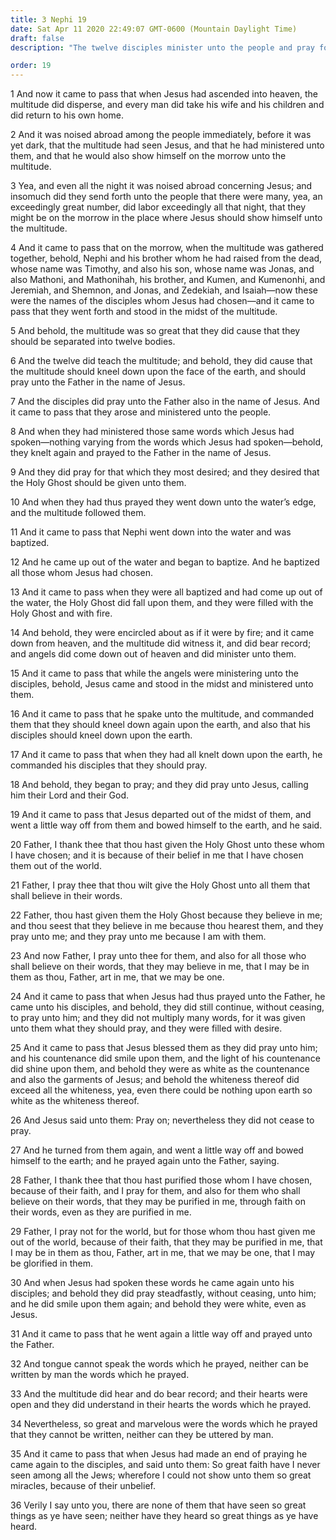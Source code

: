 ```yaml
---
title: 3 Nephi 19
date: Sat Apr 11 2020 22:49:07 GMT-0600 (Mountain Daylight Time)
draft: false
description: "The twelve disciples minister unto the people and pray for the Holy Ghost—The disciples are baptized and receive the Holy Ghost and the ministering of angels—Jesus prays using words that cannot be written—He attests to the exceedingly great faith of these Nephites. About A.D. 34."

order: 19
---
```

    
1 And now it came to pass that when Jesus had ascended into heaven, the multitude did disperse, and every man did take his wife and his children and did return to his own home.

2 And it was noised abroad among the people immediately, before it was yet dark, that the multitude had seen Jesus, and that he had ministered unto them, and that he would also show himself on the morrow unto the multitude.

3 Yea, and even all the night it was noised abroad concerning Jesus; and insomuch did they send forth unto the people that there were many, yea, an exceedingly great number, did labor exceedingly all that night, that they might be on the morrow in the place where Jesus should show himself unto the multitude.

4 And it came to pass that on the morrow, when the multitude was gathered together, behold, Nephi and his brother whom he had raised from the dead, whose name was Timothy, and also his son, whose name was Jonas, and also Mathoni, and Mathonihah, his brother, and Kumen, and Kumenonhi, and Jeremiah, and Shemnon, and Jonas, and Zedekiah, and Isaiah—now these were the names of the disciples whom Jesus had chosen—and it came to pass that they went forth and stood in the midst of the multitude.

5 And behold, the multitude was so great that they did cause that they should be separated into twelve bodies.

6 And the twelve did teach the multitude; and behold, they did cause that the multitude should kneel down upon the face of the earth, and should pray unto the Father in the name of Jesus.

7 And the disciples did pray unto the Father also in the name of Jesus. And it came to pass that they arose and ministered unto the people.

8 And when they had ministered those same words which Jesus had spoken—nothing varying from the words which Jesus had spoken—behold, they knelt again and prayed to the Father in the name of Jesus.

9 And they did pray for that which they most desired; and they desired that the Holy Ghost should be given unto them.

10 And when they had thus prayed they went down unto the water’s edge, and the multitude followed them.

11 And it came to pass that Nephi went down into the water and was baptized.

12 And he came up out of the water and began to baptize. And he baptized all those whom Jesus had chosen.

13 And it came to pass when they were all baptized and had come up out of the water, the Holy Ghost did fall upon them, and they were filled with the Holy Ghost and with fire.

14 And behold, they were encircled about as if it were by fire; and it came down from heaven, and the multitude did witness it, and did bear record; and angels did come down out of heaven and did minister unto them.

15 And it came to pass that while the angels were ministering unto the disciples, behold, Jesus came and stood in the midst and ministered unto them.

16 And it came to pass that he spake unto the multitude, and commanded them that they should kneel down again upon the earth, and also that his disciples should kneel down upon the earth.

17 And it came to pass that when they had all knelt down upon the earth, he commanded his disciples that they should pray.

18 And behold, they began to pray; and they did pray unto Jesus, calling him their Lord and their God.

19 And it came to pass that Jesus departed out of the midst of them, and went a little way off from them and bowed himself to the earth, and he said.

20 Father, I thank thee that thou hast given the Holy Ghost unto these whom I have chosen; and it is because of their belief in me that I have chosen them out of the world.

21 Father, I pray thee that thou wilt give the Holy Ghost unto all them that shall believe in their words.

22 Father, thou hast given them the Holy Ghost because they believe in me; and thou seest that they believe in me because thou hearest them, and they pray unto me; and they pray unto me because I am with them.

23 And now Father, I pray unto thee for them, and also for all those who shall believe on their words, that they may believe in me, that I may be in them as thou, Father, art in me, that we may be one.

24 And it came to pass that when Jesus had thus prayed unto the Father, he came unto his disciples, and behold, they did still continue, without ceasing, to pray unto him; and they did not multiply many words, for it was given unto them what they should pray, and they were filled with desire.

25 And it came to pass that Jesus blessed them as they did pray unto him; and his countenance did smile upon them, and the light of his countenance did shine upon them, and behold they were as white as the countenance and also the garments of Jesus; and behold the whiteness thereof did exceed all the whiteness, yea, even there could be nothing upon earth so white as the whiteness thereof.

26 And Jesus said unto them: Pray on; nevertheless they did not cease to pray.

27 And he turned from them again, and went a little way off and bowed himself to the earth; and he prayed again unto the Father, saying.

28 Father, I thank thee that thou hast purified those whom I have chosen, because of their faith, and I pray for them, and also for them who shall believe on their words, that they may be purified in me, through faith on their words, even as they are purified in me.

29 Father, I pray not for the world, but for those whom thou hast given me out of the world, because of their faith, that they may be purified in me, that I may be in them as thou, Father, art in me, that we may be one, that I may be glorified in them.

30 And when Jesus had spoken these words he came again unto his disciples; and behold they did pray steadfastly, without ceasing, unto him; and he did smile upon them again; and behold they were white, even as Jesus.

31 And it came to pass that he went again a little way off and prayed unto the Father.

32 And tongue cannot speak the words which he prayed, neither can be written by man the words which he prayed.

33 And the multitude did hear and do bear record; and their hearts were open and they did understand in their hearts the words which he prayed.

34 Nevertheless, so great and marvelous were the words which he prayed that they cannot be written, neither can they be uttered by man.

35 And it came to pass that when Jesus had made an end of praying he came again to the disciples, and said unto them: So great faith have I never seen among all the Jews; wherefore I could not show unto them so great miracles, because of their unbelief.

36 Verily I say unto you, there are none of them that have seen so great things as ye have seen; neither have they heard so great things as ye have heard.

